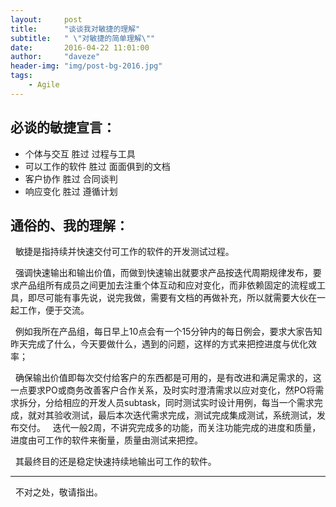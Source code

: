 ```yaml
---
layout:     post
title:      "谈谈我对敏捷的理解"
subtitle:   " \"对敏捷的简单理解\""
date:       2016-04-22 11:01:00
author:     "daveze"
header-img: "img/post-bg-2016.jpg"
tags:
    - Agile
---
```



## 必谈的敏捷宣言：

> 
- 个体与交互           胜过     过程与工具
- 可以工作的软件    胜过     面面俱到的文档
- 客户协作              胜过     合同谈判
- 响应变化              胜过     遵循计划


## 通俗的、我的理解：

﻿&nbsp;&nbsp;敏捷是指持续并快速交付可工作的软件的开发测试过程。

&nbsp;&nbsp;强调快速输出和输出价值，而做到快速输出就要求产品按迭代周期规律发布，要求产品组所有成员之间更加去注重个体互动和应对变化，而非依赖固定的流程或工具，即尽可能有事先说，说完我做，需要有文档的再做补充，所以就需要大伙在一起工作，便于交流。

&nbsp;&nbsp;例如我所在产品组，每日早上10点会有一个15分钟内的每日例会，要求大家告知昨天完成了什么，今天要做什么，遇到的问题，这样的方式来把控进度与优化效率；

&nbsp;&nbsp;确保输出价值即每次交付给客户的东西都是可用的，是有改进和满足需求的，这一点要求PO或商务改善客户合作关系，及时实时澄清需求以应对变化，然PO将需求拆分，分给相应的开发人员subtask，同时测试实时设计用例，每当一个需求完成，就对其验收测试，最后本次迭代需求完成，测试完成集成测试，系统测试，发布交付。
&nbsp;&nbsp;迭代一般2周，不讲究完成多的功能，而关注功能完成的进度和质量，进度由可工作的软件来衡量，质量由测试来把控。

&nbsp;&nbsp;其最终目的还是稳定快速持续地输出可工作的软件。

---
&nbsp;&nbsp;不对之处，敬请指出。


